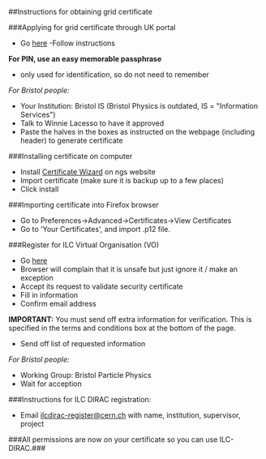 ##Instructions for obtaining grid certificate

###Applying for grid certificate through UK portal
- Go [here](https://portal.ca.grid-support.ac.uk/caportal/)
-Follow instructions

<strong>For PIN, use an easy memorable passphrase</strong>
- only used for identification, so do not need to remember

*For Bristol people:*
- Your Institution: Bristol IS (Bristol Physics is outdated, IS = "Information Services")
- Talk to Winnie Lacesso to have it approved
- Paste the halves in the boxes as instructed on the webpage (including header) to generate certificate

###Installing certificate on computer
- Install [Certificate Wizard](http://www.ngs.ac.uk/ukca/certificates/certwizard) on ngs website
- Import certificate (make sure it is backup up to a few places)
- Click install

###Importing certificate into Firefox browser
- Go to Preferences->Advanced->Certificates->View Certificates
- Go to 'Your Certificates', and import .p12 file.

###Register for ILC Virtual Organisation (VO)

- Go [here](https://grid-voms.desy.de:8443/voms/ilc/register/start.action)
- Browser will complain that it is unsafe but just ignore it / make an exception
- Accept its request to validate security certificate
- Fill in information
- Confirm email address

<strong>IMPORTANT:</strong>
You must send off extra information for verification. This is specified in the terms and conditions box at the bottom of the page.
- Send off list of requested information

*For Bristol people:*
- Working Group: Bristol Particle Physics
- Wait for acception

###Instructions for ILC DIRAC registration:
- Email ilcdirac-register@cern.ch with name, institution, supervisor, project

###All permissions are now on your certificate so you can use ILC-DIRAC.###
